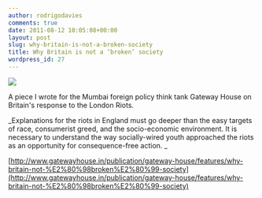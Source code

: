 ```yaml
---
author: rodrigodavies
comments: true
date: 2011-08-12 10:05:08+00:00
layout: post
slug: why-britain-is-not-a-broken-society
title: Why Britain is not a ‘broken’ society
wordpress_id: 27
---
```


<img src="http://rodrigodavies.com/blog/wp-content/uploads/2012/03/cameron.jpg" class="largeimg">

A piece I wrote for the Mumbai foreign policy think tank Gateway House on Britain's response to the London Riots.

_Explanations for the riots in England must go deeper than the easy targets of race, consumerist greed, and the socio-economic environment. It is necessary to understand the way socially-wired youth approached the riots as an opportunity for consequence-free action. _

[http://www.gatewayhouse.in/publication/gateway-house/features/why-britain-not-%E2%80%98broken%E2%80%99-society](http://www.gatewayhouse.in/publication/gateway-house/features/why-britain-not-%E2%80%98broken%E2%80%99-society)
